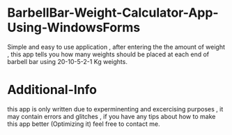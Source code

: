 # BarbellBar-Weight-Calculator-App-Using-WindowsForms
Simple and easy to use application , after entering the the amount of weight , this app tells you how many weights should be placed at each end of barbell bar
using 20-10-5-2-1 Kg weights.
# Additional-Info
this app is only written due to experminenting and excercising purposes , it may contain errors and glitches , if you have any tips about how to make this app better
(Optimizing it) feel free to contact me.
